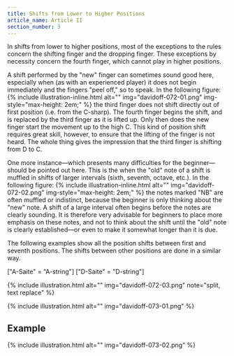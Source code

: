 ```yaml
---
title: Shifts from Lower to Higher Positions
article_name: Article II
section_number: 3
---
```


In shifts from lower to higher positions, most of the exceptions to the rules concern the shifting finger and the dropping finger. These exceptions by necessity concern the fourth finger, which cannot play in higher positions.

A shift performed by the "new" finger can sometimes sound good here, especially when (as with an experienced player) it does not begin immediately and the fingers "peel off," so to speak. In the following figure:
{% include illustration-inline.html alt="" img="davidoff-072-01.png" img-style="max-height: 2em;" %}
the third finger does not shift directly out of first position (i.e. from the C-sharp). The fourth finger begins the shift, and is replaced by the third finger as it is lifted up. Only then does the new finger start the movement up to the high C. This kind of position shift requires great skill, however, to ensure that the lifting of the finger is not heard. The whole thing gives the impression that the third finger is shifting from D to C.

One more instance—which presents many difficulties for the beginner—should be pointed out here. This is the when the "old" note of a shift is muffled in shifts of larger intervals (sixth, seventh, octave, etc.). In the following figure:
{% include illustration-inline.html alt="" img="davidoff-072-02.png" img-style="max-height: 2em;" %}
the notes marked "NB" are often muffled or indistinct, because the beginner is only thinking about the "new" note. A shift of a large interval often begins before the notes are clearly sounding. It is therefore very advisable for beginners to place more emphasis on these notes, and not to think about the shift until the "old" note is clearly established—or even to make it somewhat longer than it is due.

The following examples show all the position shifts between first and seventh positions. The shifts between other positions are done in a similar way.

["A-Saite" = "A-string"]
["D-Saite" = "D-string"]

{% include illustration.html alt="" img="davidoff-072-03.png" note="split, text replace" %}

{% include illustration.html alt="" img="davidoff-073-01.png" %}

## Example

{% include illustration.html alt="" img="davidoff-073-02.png" %}
